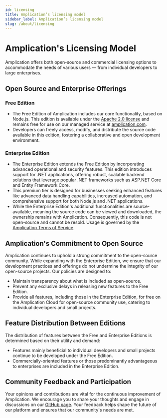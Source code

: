 ```yaml
---
id: licensing
title: Amplication’s licensing model
sidebar_label: Amplication’s licensing model
slug: /about/licensing
---
```


# Amplication's Licensing Model

Amplication offers both open-source and commercial licensing options to accommodate the needs of various users — from individual developers to large enterprises.

## Open Source and Enterprise Offerings

### Free Edition

- The Free Edition of Amplication includes our core functionality, based on Node.js. This edition is available under the [Apache 2.0 license](https://github.com/amplication/amplication/blob/master/LICENSE) and remains free for use on our managed service at [amplication.com](https://amplication.com).
- Developers can freely access, modify, and distribute the source code available in this edition, fostering a collaborative and open development environment.

### Enterprise Edition

- The Enterprise Edition extends the Free Edition by incorporating advanced operational and security features. This edition introduces support for .NET applications, offering robust, scalable backend solutions that leverage popular .NET frameworks such as ASP.NET Core and Entity Framework Core.
- This premium tier is designed for businesses seeking enhanced features like advanced data handling capabilities, increased automation, and comprehensive support for both Node.js and .NET applications.
- While the Enterprise Edition's additional functionalities are source-available, meaning the source code can be viewed and downloaded, the ownership remains with Amplication. Consequently, this code is not open-source and cannot be resold. Usage is governed by the [Amplication Terms of Service](https://amplication.com/terms).

## Amplication's Commitment to Open Source

Amplication continues to uphold a strong commitment to the open-source community. While expanding with the Enterprise Edition, we ensure that our development practices and offerings do not undermine the integrity of our open-source projects. Our policies are designed to:

- Maintain transparency about what is included as open-source.
- Prevent any exclusive delays in releasing new features to the Free Edition.
- Provide all features, including those in the Enterprise Edition, for free on the Amplication Cloud for open-source community use, catering to individual developers and small projects.

## Feature Distribution Between Editions

The distribution of features between the Free and Enterprise Editions is determined based on their utility and demand:

- Features mainly beneficial to individual developers and small projects continue to be developed under the Free Edition.
- Commercially-oriented features or those predominantly advantageous to enterprises are included in the Enterprise Edition.

## Community Feedback and Participation

Your opinions and contributions are vital for the continuous improvement of Amplication. We encourage you to share your thoughts and engage in discussions on our [GitHub page](https://github.com/amplication/amplication/discussions/2846). Your feedback helps shape the future of our platform and ensures that our community's needs are met.
